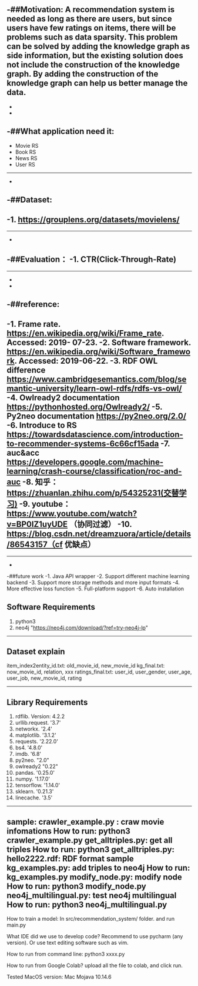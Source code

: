 -##Motivation:
A recommendation system is needed as long as there are users, but since users have few ratings on items, there will be problems such as data sparsity. This problem can be solved by adding the knowledge graph as side information, but the existing solution does not include the construction of the knowledge graph. By adding the construction of the knowledge graph can help us better manage the data.
----
-
-
-##What application need it:
-
-	Movie RS
-	Book RS
-	News RS
-	User RS
----
-
-##Dataset:
-
-1. https://grouplens.org/datasets/movielens/
-
----
-
-##Evaluation：
-1. CTR(Click-Through-Rate)
-
----
-
-
-##reference:
-
-1.	Frame rate. https://en.wikipedia.org/wiki/Frame_rate. Accessed: 2019- 07-23.
-2.	Software framework. https://en.wikipedia.org/wiki/Software_framework. Accessed: 2019-06-22.
-3.	RDF OWL difference https://www.cambridgesemantics.com/blog/semantic-university/learn-owl-rdfs/rdfs-vs-owl/
-4.	Owlready2 documentation https://pythonhosted.org/Owlready2/
-5.	Py2neo documentation https://py2neo.org/2.0/
-6.	Introduce to RS https://towardsdatascience.com/introduction-to-recommender-systems-6c66cf15ada
-7.	auc&acc https://developers.google.com/machine-learning/crash-course/classification/roc-and-auc
-8.    知乎：https://zhuanlan.zhihu.com/p/54325231(交替学习)
-9.    youtube： https://www.youtube.com/watch?v=BP0IZ1uyUDE （协同过滤）
-10.  https://blog.csdn.net/dreamzuora/article/details/86543157（cf 优缺点）
-
----
-
-##future work
-1. Java API wrapper
-2. Support different machine learning backend
-3. Support more storage methods and more input formats
-4. More effective loss function
-5. Full-platform support
-6. Auto installation



## Software Requirements

1. python3
2. neo4j  "https://neo4j.com/download/?ref=try-neo4j-lp"
---
## Dataset explain
item_index2entity_id.txt:  old_movie_id, new_movie_id
kg_final.txt:   now_movie_id, relation, xxx
ratings_final.txt:   user_id, user_gender, user_age, user_job, new_movie_id, rating

---

## Library Requirements

1. rdflib.  Version: 4.2.2 
2. urllib.request.   '3.7'
3. networkx.  '2.4'
4. matplotlib.  '3.1.2'
5. requests.  '2.22.0'
6. bs4.  '4.8.0'
7. imdb.  '6.8'
8. py2neo.  "2.0"
9. owlready2   "0.22"
10. pandas.  '0.25.0'
11. numpy.  '1.17.0'
12. tensorflow.  '1.14.0'
13. sklearn.  '0.21.3'
14. linecache.  '3.5'
---

sample:
crawler_example.py :  craw movie infomations  How to run: python3 crawler_example.py
get_alltriples.py: get all triples      How to run: python3 get_alltriples.py: 
hello2222.rdf: RDF format sample 
kg_examples.py:  add triples to neo4j     How to run: kg_examples.py
modify_node.py: modify node     How to run: python3 modify_node.py
neo4j_multilingual.py:  test neo4j multilingual      How to run: python3 neo4j_multilingual.py
---


How to train a model:
In src/recommendation_system/ folder.  and run main.py

What IDE did we use to develop code? 
Recommend to use pycharm (any version). Or use text editing software such as vim.

How to run from command line:
python3 xxxx.py

How to run from Google Colab?
upload all the file to colab, and click run.

Tested MacOS version: Mac Mojava 10.14.6 





